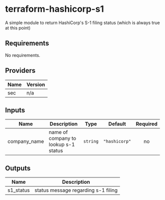 # terraform-hashicorp-s1
A simple module to return HashiCorp's S-1 filing status (which is always true at this point)

## Requirements

No requirements.

## Providers

| Name | Version |
|------|---------|
| sec | n/a |

## Inputs

| Name | Description | Type | Default | Required |
|------|-------------|------|---------|:--------:|
| company\_name | name of company to lookup s-1 status | `string` | `"hashicorp"` | no |

## Outputs

| Name | Description |
|------|-------------|
| s1\_status | status message regarding s-1 filing |

